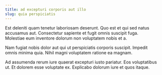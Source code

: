 ```yaml
---
title: ad excepturi corporis aut illo
slug: quia perspiciatis
---
```


Est deleniti quam tenetur laboriosam deserunt. Quo est et qui sed natus accusamus aut. Consectetur sapiente et fugit omnis suscipit fuga. Molestiae eum inventore dolorum non voluptatem nobis et a.

Nam fugiat nobis dolor aut qui ut perspiciatis corporis suscipit. Impedit omnis minima quia. Nihil magni voluptatem ratione ea magnam.

Ad assumenda rerum iure quaerat excepturi iusto pariatur. Eos voluptatibus ut. Et dolorem esse voluptate ex. Explicabo dolorum iure et quos itaque.
